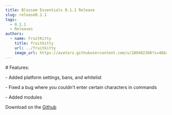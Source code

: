 ```yaml
---
title: Blossom Essentials 0.1.1 Release
slug: release0.1.1
tags:
  - 0.1.1
  - Releases
authors:
  - name: FruitKitty
    title: fruitkitty
    url: ../fruitkitty
    image_url: https://avatars.githubusercontent.com/u/189482308?s=48&v=4
---
```

\# Features:



\- Added platform settings, bans, and whitelist

\- Fixed a bug where you couldn't enter certain characters in commands

\- Added modules



Download on the [Github](github.com/BlossomUtils/BlossomEssentials/releases/tag/0.1.1)

